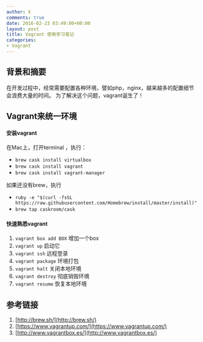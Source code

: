 ```yaml
---
author: X
comments: true
date: 2016-02-23 03:49:00+00:00
layout: post
title: Vagrant 使用学习笔记
categories:
- Vagrant
---
```


## 背景和摘要
在开发过程中，经常需要配置各种环境，譬如php，nginx，越来越多的配置细节会浪费大量的时间。
为了解决这个问题，vagrant诞生了！

## Vagrant来统一环境

#### 安装vagrant
 在Mac上，打开terminal ，执行：
 - `brew cask install virtualbox`
 - `brew cask install vagrant`
 - `brew cask install vagrant-manager`

如果还没有brew，执行
-  `ruby -e "$(curl -fsSL https://raw.githubusercontent.com/Homebrew/install/master/install)"`
- `brew tap caskroom/cask`

#### 快速熟悉vagrant
1. `vagrant box add BOX` 增加一个box
2. `vagrant up`  启动它
3. `vagrant ssh` 远程登录
4. `vagrant package` 环境打包
5. `vagrant halt` 关闭本地环境
6. `vagrant destroy`  彻底销毁环境
7. `vagrant resume` 恢复本地环境

## 参考链接
1. [http://brew.sh/](http://brew.sh/)
2. [https://www.vagrantup.com/](https://www.vagrantup.com/)
3. [http://www.vagrantbox.es/](http://www.vagrantbox.es/)
